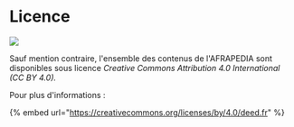 # Licence

![](../.gitbook/assets/licence\_creative\_commons\_by.png)

Sauf mention contraire, l'ensemble des contenus de l'AFRAPEDIA sont disponibles sous licence _Creative Commons Attribution 4.0 International (CC BY 4.0)._

Pour plus d'informations :

{% embed url="https://creativecommons.org/licenses/by/4.0/deed.fr" %}

